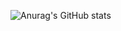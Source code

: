 ![Anurag's GitHub stats](https://github-readme-stats.vercel.app/api?username=Sedonya&show_icons=true&theme=tokyonight)
